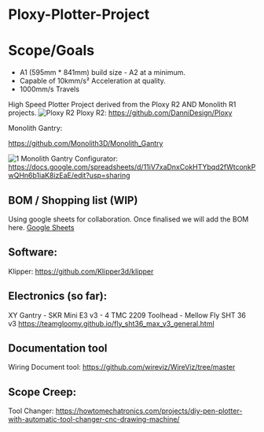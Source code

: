 # Ploxy-Plotter-Project

# Scope/Goals

- A1 (595mm * 841mm) build size - A2 at a minimum.
- Capable of 10kmm/s² Acceleration at quality.
- 1000mm/s Travels

High Speed Plotter Project derived from the Ploxy R2 AND Monolith R1 projects.
![Ploxy R2](https://github.com/user-attachments/assets/7dccb695-88ab-4631-8b25-c688c0278442)
Ploxy R2: https://github.com/DanniDesign/Ploxy


Monolith Gantry: 

https://github.com/Monolith3D/Monolith_Gantry

![1](https://github.com/Monolith3D/Monolith_Gantry/blob/main/Images/split_view.png)
Monolith Gantry Configurator: https://docs.google.com/spreadsheets/d/11iV7xaDnxCokHTYbqd2fWtconkPwQHn6b1iaK8izEaE/edit?usp=sharing
## BOM / Shopping list (WIP)
Using google sheets for collaboration. Once finalised we will add the BOM here.
[Google Sheets](https://docs.google.com/spreadsheets/d/1Um9t5z__oUKupxS1T7CO_2S4OmsoNHa5ppY6cXej4WI/edit?usp=sharing)
## Software: 
Klipper: https://github.com/Klipper3d/klipper

## Electronics (so far):

XY Gantry - SKR Mini E3 v3 - 4 TMC 2209 
Toolhead - Mellow Fly SHT 36 v3  https://teamgloomy.github.io/fly_sht36_max_v3_general.html


## Documentation tool
Wiring Document tool: https://github.com/wireviz/WireViz/tree/master

## Scope Creep:
Tool Changer: https://howtomechatronics.com/projects/diy-pen-plotter-with-automatic-tool-changer-cnc-drawing-machine/
